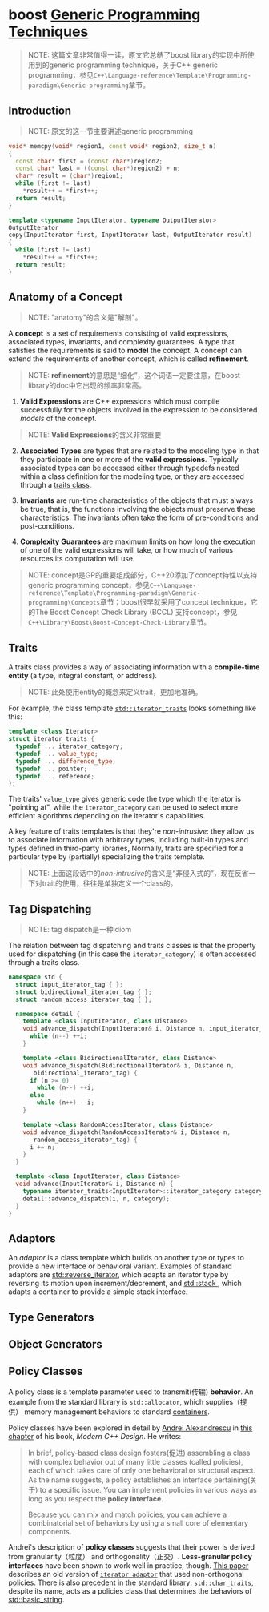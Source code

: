 # boost [Generic Programming Techniques](https://www.boost.org/community/generic_programming.html)

> NOTE: 这篇文章非常值得一读，原文它总结了boost library的实现中所使用到的generic programming technique，关于C++ generic programming，参见`C++\Language-reference\Template\Programming-paradigm\Generic-programming`章节。

## Introduction

> NOTE: 原文的这一节主要讲述generic programming

```c++
void* memcpy(void* region1, const void* region2, size_t n)
{
  const char* first = (const char*)region2;
  const char* last = ((const char*)region2) + n;
  char* result = (char*)region1;
  while (first != last)
    *result++ = *first++;
  return result;
}
```



```c++
template <typename InputIterator, typename OutputIterator>
OutputIterator
copy(InputIterator first, InputIterator last, OutputIterator result)
{
  while (first != last)
    *result++ = *first++;
  return result;
}
```

## Anatomy of a Concept

> NOTE: "anatomy"的含义是"解剖"。

A **concept** is a set of requirements consisting of valid expressions, associated types, invariants, and complexity guarantees. A type that satisfies the requirements is said to **model** the concept. A concept can extend the requirements of another concept, which is called **refinement**.

> NOTE: **refinement**的意思是“细化”，这个词语一定要注意，在boost library的doc中它出现的频率非常高。

1) **Valid Expressions** are C++ expressions which must compile successfully for the objects involved in the expression to be considered *models* of the concept.

> NOTE: **Valid Expressions**的含义非常重要

2) **Associated Types** are types that are related to the modeling type in that they participate in one or more of the **valid expressions**. Typically associated types can be accessed either through typedefs nested within a class definition for the modeling type, or they are accessed through a [traits class](https://www.boost.org/community/generic_programming.html#traits).

3) **Invariants** are run-time characteristics of the objects that must always be true, that is, the functions involving the objects must preserve these characteristics. The invariants often take the form of pre-conditions and post-conditions.

4) **Complexity Guarantees** are maximum limits on how long the execution of one of the valid expressions will take, or how much of various resources its computation will use.

> NOTE: concept是GP的重要组成部分，C++20添加了concept特性以支持generic programming concept，参见`C++\Language-reference\Template\Programming-paradigm\Generic-programming\Concepts`章节；boost很早就采用了concept technique，它的The Boost Concept Check Library (BCCL) 支持concept，参见`C++\Library\Boost\Boost-Concept-Check-Library`章节。



## Traits

A traits class provides a way of associating information with a **compile-time entity** (a type, integral constant, or address). 

> NOTE: 此处使用entity的概念来定义trait，更加地准确。

For example, the class template [`std::iterator_traits`](http://en.cppreference.com/w/cpp/iterator/iterator_traits) looks something like this:

```c++
template <class Iterator>
struct iterator_traits {
  typedef ... iterator_category;
  typedef ... value_type;
  typedef ... difference_type;
  typedef ... pointer;
  typedef ... reference;
};
```

The traits' `value_type` gives generic code the type which the iterator is "pointing at", while the `iterator_category` can be used to select more efficient algorithms depending on the iterator's capabilities.

A key feature of traits templates is that they're *non-intrusive*: they allow us to associate information with arbitrary types, including built-in types and types defined in third-party libraries, Normally, traits are specified for a particular type by (partially) specializing the traits template.

> NOTE: 上面这段话中的*non-intrusive*的含义是“非侵入式的”，现在反省一下对trait的使用，往往是单独定义一个class的。

## Tag Dispatching

> NOTE: tag dispatch是一种idiom

The relation between tag dispatching and traits classes is that the property used for dispatching (in this case the `iterator_category`) is often accessed through a traits class. 

```c++
namespace std {
  struct input_iterator_tag { };
  struct bidirectional_iterator_tag { };
  struct random_access_iterator_tag { };

  namespace detail {
    template <class InputIterator, class Distance>
    void advance_dispatch(InputIterator& i, Distance n, input_iterator_tag) {
      while (n--) ++i;
    }

    template <class BidirectionalIterator, class Distance>
    void advance_dispatch(BidirectionalIterator& i, Distance n, 
       bidirectional_iterator_tag) {
      if (n >= 0)
        while (n--) ++i;
      else
        while (n++) --i;
    }

    template <class RandomAccessIterator, class Distance>
    void advance_dispatch(RandomAccessIterator& i, Distance n, 
       random_access_iterator_tag) {
      i += n;
    }
  }

  template <class InputIterator, class Distance>
  void advance(InputIterator& i, Distance n) {
    typename iterator_traits<InputIterator>::iterator_category category;
    detail::advance_dispatch(i, n, category);
  }
}
```

## Adaptors

An *adaptor* is a class template which builds on another type or types to provide a new interface or behavioral variant. Examples of standard adaptors are [std::reverse_iterator](http://en.cppreference.com/w/cpp/iterator/reverse_iterator), which adapts an iterator type by reversing its motion upon increment/decrement, and [std::stack ](http://en.cppreference.com/w/cpp/container/stack), which adapts a container to provide a simple stack interface.

## Type Generators



## Object Generators



## Policy Classes

A policy class is a template parameter used to transmit(传输) **behavior**. An example from the standard library is `std::allocator`, which supplies（提供） memory management behaviors to standard [containers](http://en.cppreference.com/w/cpp/container).

Policy classes have been explored in detail by [Andrei Alexandrescu](http://www.moderncppdesign.com/) in [this chapter](http://www.informit.com/articles/article.aspx?p=167842) of his book, *Modern C++ Design*. He writes:

> In brief, policy-based class design fosters(促进) assembling a class with complex behavior out of many little classes (called policies), each of which takes care of only one behavioral or structural aspect. As the name suggests, a policy establishes an interface pertaining(关于) to a specific issue. You can implement policies in various ways as long as you respect the **policy interface**.
>
> Because you can mix and match policies, you can achieve a combinatorial set of behaviors by using a small core of elementary components.

Andrei's description of **policy classes** suggests that their power is derived from granularity（粒度） and orthogonality（正交）. **Less-granular policy interfaces** have been shown to work well in practice, though. [This paper](http://svn.boost.org/svn/boost/tags/release/Boost_1_30_2/boost/libs/utility/iterator_adaptors.pdf) describes an old version of [`iterator_adaptor`](https://www.boost.org/doc/libs/release/libs/iterator/doc/iterator_adaptor.html) that used non-orthogonal policies. There is also precedent in the standard library: [`std::char_traits`](http://en.cppreference.com/w/cpp/string/char_traits), despite its name, acts as a policies class that determines the behaviors of [std::basic_string](http://en.cppreference.com/w/cpp/string/basic_string).